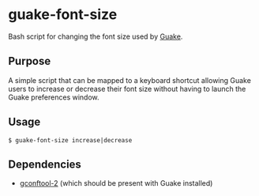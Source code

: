 # guake-font-size
Bash script for changing the font size used by [Guake](http://guake-project.org).

## Purpose
A simple script that can be mapped to a keyboard shortcut allowing
Guake users to increase or decrease their font size without having to
launch the Guake preferences window.

## Usage
    $ guake-font-size increase|decrease

## Dependencies
* [gconftool-2](http://www.linuxfromscratch.org/blfs/view/svn/gnome/GConf.html) (which should be present with Guake installed)
